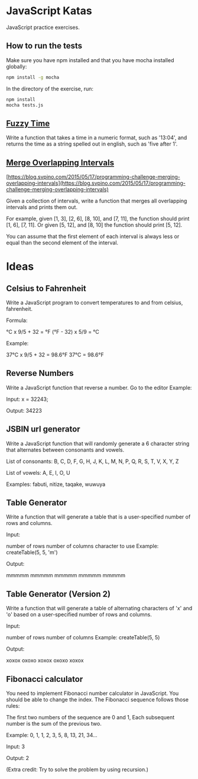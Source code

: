 # JavaScript Katas

JavaScript practice exercises.

## How to run the tests

Make sure you have npm installed and that you have mocha installed globally:

```bash
npm install -g mocha
```

In the directory of the exercise, run:

```bash
npm install
mocha tests.js
```

## [Fuzzy Time](fuzzy-time)

Write a function that takes a time in a numeric format, such as '13:04', and returns the time as a string spelled out in english, such as 'five after 1'.

## [Merge Overlapping Intervals](merge-overlapping-intervals)

[https://blog.svpino.com/2015/05/17/programming-challenge-merging-overlapping-intervals](https://blog.svpino.com/2015/05/17/programming-challenge-merging-overlapping-intervals)

Given a collection of intervals, write a function that merges all overlapping intervals and prints them out.

For example, given [1, 3], [2, 6], [8, 10], and [7, 11], the function should print [1, 6], [7, 11]. Or given [5, 12], and [8, 10] the function should print [5, 12].

You can assume that the first element of each interval is always less or equal than the second element of the interval.

# Ideas

## Celsius to Fahrenheit

Write a JavaScript program to convert temperatures to and from celsius, fahrenheit.

Formula:

°C x 9/5 + 32 = °F
(°F - 32) x 5/9 = °C

Example:

37°C x 9/5 + 32 = 98.6°F
37°C = 98.6°F

## Reverse Numbers

Write a JavaScript function that reverse a number. Go to the editor
Example:

Input:
x = 32243;

Output:
34223

## JSBIN url generator

Write a JavaScript function that will randomly generate a 6 character string that alternates between consonants and vowels.

List of consonants:
B, C, D, F, G, H, J, K, L, M, N, P, Q, R, S, T, V, X, Y, Z

List of vowels:
A, E, I, O, U

Examples:
fabuti, nitize, taqake, wuwuya

## Table Generator

Write a function that will generate a table that is a user-specified number of rows and columns.

Input:

number of rows
number of columns
character to use
Example:
createTable(5, 5, 'm')

Output:

mmmmm
mmmmm
mmmmm
mmmmm
mmmmm

## Table Generator (Version 2)

Write a function that will generate a table of alternating characters of 'x' and 'o' based on a user-specified number of rows and columns.

Input:

number of rows
number of columns
Example:
createTable(5, 5)

Output:

xoxox
oxoxo
xoxox
oxoxo
xoxox

## Fibonacci calculator

You need to implement Fibonacci number calculator in JavaScript. You should be able to change the index. The Fibonacci sequence follows those rules:

The first two numbers of the sequence are 0 and 1,
Each subsequent number is the sum of the previous two.

Example:
0, 1, 1, 2, 3, 5, 8, 13, 21, 34...

Input: 3

Output: 2

(Extra credit: Try to solve the problem by using recursion.)
